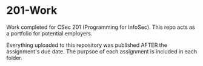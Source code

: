 # 201-Work
Work completed for CSec 201 (Programming for InfoSec). This repo acts as a portfolio for potential employers. 

Everything uploaded to this repository was published AFTER the assignment's due date. The purpsoe of each assignment is included in each folder. 
